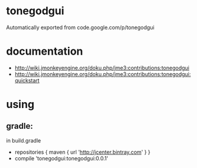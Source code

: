# tonegodgui
Automatically exported from code.google.com/p/tonegodgui

# documentation
* http://wiki.jmonkeyengine.org/doku.php/jme3:contributions:tonegodgui
* http://wiki.jmonkeyengine.org/doku.php/jme3:contributions:tonegodgui:quickstart

# using
## gradle:
in build.gradle
* repositories {
	  maven { url 'http://jcenter.bintray.com' }
	}
* compile 'tonegodgui:tonegodgui:0.0.1'
